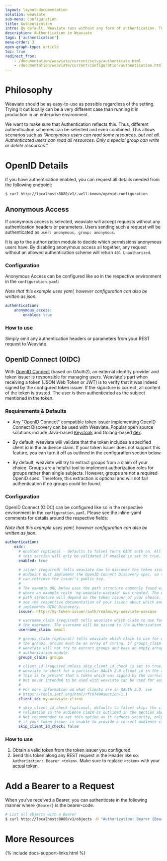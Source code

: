 ```yaml
---
layout: layout-documentation
solution: weaviate
sub-menu: Configuration
title: Authentication
intro: By default, Weaviate runs without any form of authentication. To run Weaviate with authentication, you can configure OpenID authentication in the configuration file of Weaviate. Then, use a Bearer token to authenticate.
description: Authentication in Weaviate
tags: ['authentication']
menu-order: 3
open-graph-type: article
toc: true
redirect_from:
    - /documentation/weaviate/current/setup/authenticate.html
    - /documentation/weaviate/current/configuration/authentication.html
---
```


# Philosophy

Weaviate should be as easy-to-use as possible regardless of the setting. Trying it out locally can be a very different case than running it in production in an enterprise environment.

We want to make sure that Authentication reflects this. Thus, different authentication schemes can be selected and even combined. This allows scenarios such as _"Anonymous users can read some resources, but not all. Authenticated users can read all resources. Only a special group can write or delete resources."_

# OpenID Details

If you have authentication enabled, you can request all details needed from the following endpoint:

```bash
$ curl http://localhost:8080/v1/.well-known/openid-configuration
```

## Anonymous Access
If anonymous access is selected, weaviate will accept requests without any
authentication headers or parameters. Users sending such a request will be
authenticated as `user: anonymous, group: anonymous`.

It is up to the authorization module to decide which
permissions anonymous users have. By disabling anonymous access all together,
any request without an allowed authentication scheme will return `401
Unauthorized`.

### Configuration
Anonymous Access can be configured like so in the respective environment in the
`configuration.yaml`:

*Note that this example uses yaml, however configuration can also be written as
json.*

```yaml
authentication:
    anonymous_access:
        enabled: true
```

### How to use

Simply omit any authentication headers or parameters from your REST request to
Weaviate.

## OpenID Connect (OIDC)

With [OpenID Connect](https://openid.net/connect/) (based on OAuth2), an
external identity provider and token issuer is responsible for managing users.
Weaviate's part when receiving a token (JSON Web Token or JWT) is to verify
that it was indeed signed by the configured token issuer. If the signature is
correct, all content of the token is trusted. The user is then authenticated as
the subject mentioned in the token.

### Requirements &amp; Defaults

- Any "OpenID Connect" compatible token issuer implementing OpenID Connect
  Discovery can be
  used with Weaviate. Popular open source solutions include Java-based
  [Keycloak](https://www.keycloak.org/) and Golang-based
  [dex](https://github.com/dexidp/dex).

- By default, weaviate will validate that the token includes a specified client
  id in the audience claim. If your token issuer does not support this feature,
  you can turn it off as outlined in the configuration section below.

- By default, weaviate will try to extract groups from a claim of your choice.
  Groups are a helpful tool to implement authorization roles for groups rather
  than single subjects. However, groups are not a required OpenID spec.
  Therefore, this extraction is optional and will not fail authentication if no
  groups could be found.

### Configuration

OpenID Connect (OIDC) can be configured like so in the respective environment in the
`configuration.yaml`. Please see the inline-yaml comments for details around
the respective fields:

*Note that this example uses yaml, however configuration can also be written as
json.*

```yaml
authentication:
    oidc:
      # enabled (optional - defaults to false) turns OIDC auth on. All other fields in
      # this section will only be validated if enabled is set to true.
      enabled: true

      # issuer (required) tells weaviate how to discover the token issuer. This
      # endpoint must implement the OpenID Connect Discovery spec, so that weaviate
      # can retrieve the issuer's public key.
      #
      # The example URL below uses the path structure commonly found with keycloak
      # where an example realm 'my-weaviate-usecase' was created. The exact
      # path structure will depend on the token issuer of your choice. Please
      # see the respective documentation of your issuer about which endpoint
      # implements OIDC Discovery.
      issuer: http://my-token-issuer/auth/realms/my-weaviate-usecase

      # username_claim (required) tells weaviate which claim to use for extracting
      # the username. The username will be passed to the authorization module.
      username_claim: email

      # groups_claim (optional) tells weaviate which claim to use for extracting
      # the groups. Groups must be an array of string. If groups_claim is not set
      # weaviate will not try to extract groups and pass an empty array to the 
      # authorization module.
      groups_claim: groups

      # client_id (required unless skip_client_id_check is set to true) tells 
      # weaviate to check for a particular OAuth 2.0 client_id in the audience claim.
      # This is to prevent that a token which was signed by the correct issuer
      # but never intended to be used with weaviate can be used for authentication.
      #
      # For more information on what clients are in OAuth 2.0, see
      # https://tools.ietf.org/html/rfc6749#section-1.1
      client_id: my-weaviate-client

      # skip_client_id_check (optional, defaults to false) skips the client_id
      # validation in the audience claim as outlined in the section above.
      # Not recommended to set this option as it reduces security, only set this
      # if your token issuer is unable to provide a correct audience claim
      skip_client_id_check: false
```

### How to use

1. Obtain a valid token from the token issuer you configured.
2. Send this token along any REST request in the Header like so: `Authorization: Bearer <token>`. Make sure to replace `<token>` with your actual token.

# Add a Bearer to a Request

When you've received a Bearer, you can authenticate in the following manner where `{Bearer}` is the bearer-code.

```bash
# List all objects with a Bearer
$ curl http://localhost:8080/v1/objects -H "Authorization: Bearer {Bearer}"
```

# More Resources

{% include docs-support-links.html %}

